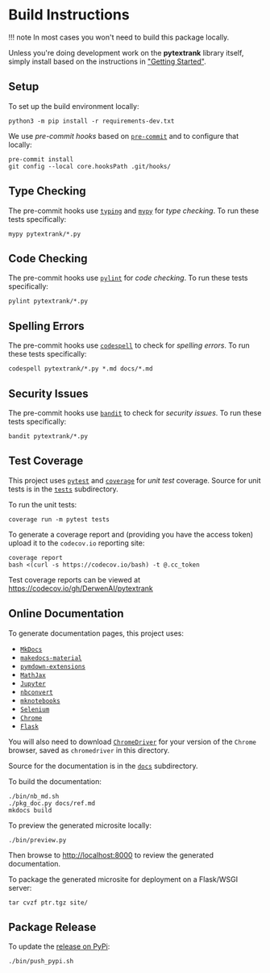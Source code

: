 # Build Instructions

!!! note
    In most cases you won't need to build this package locally.

Unless you're doing development work on the **pytextrank** library itself,
simply install based on the instructions in
["Getting Started"](https://derwen.ai/docs/ptr/start/).


## Setup

To set up the build environment locally:
```
python3 -m pip install -r requirements-dev.txt
```

We use *pre-commit hooks* based on [`pre-commit`](https://pre-commit.com/)
and to configure that locally:
```
pre-commit install
git config --local core.hooksPath .git/hooks/
```


## Type Checking

The pre-commit hooks use
[`typing`](https://docs.python.org/3/library/typing.html)
and
[`mypy`](https://mypy.readthedocs.io/)
for *type checking*.
To run these tests specifically:
```
mypy pytextrank/*.py
```


## Code Checking

The pre-commit hooks use
[`pylint`](https://www.pylint.org/)
for *code checking*.
To run these tests specifically:
```
pylint pytextrank/*.py
```


## Spelling Errors

The pre-commit hooks use
[`codespell`](https://github.com/codespell-project/codespell)
to check for *spelling errors*.
To run these tests specifically:
```
codespell pytextrank/*.py *.md docs/*.md
```


## Security Issues

The pre-commit hooks use
[`bandit`](https://bandit.readthedocs.io/)
to check for *security issues*.
To run these tests specifically:
```
bandit pytextrank/*.py
```


## Test Coverage

This project uses
[`pytest`](https://docs.pytest.org/)
and
[`coverage`](https://coverage.readthedocs.io/)
for *unit test* coverage. 
Source for unit tests is in the 
[`tests`](https://github.com/DerwenAI/pytextrank/tree/main/tests)
subdirectory.

To run the unit tests:
```
coverage run -m pytest tests
```

To generate a coverage report and (providing you have the access
token) upload it to the `codecov.io` reporting site:
```
coverage report
bash <(curl -s https://codecov.io/bash) -t @.cc_token
```

Test coverage reports can be viewed at
<https://codecov.io/gh/DerwenAI/pytextrank>


## Online Documentation

To generate documentation pages, this project uses:

  * [`MkDocs`](https://www.mkdocs.org/)
  * [`makedocs-material`](https://squidfunk.github.io/mkdocs-material/)
  * [`pymdown-extensions`](https://facelessuser.github.io/pymdown-extensions/)
  * [`MathJax`](https://www.mathjax.org/)
  * [`Jupyter`](https://jupyter.org/install)
  * [`nbconvert`](https://nbconvert.readthedocs.io/)
  * [`mknotebooks`](https://github.com/greenape/mknotebooks)
  * [`Selenium`](https://selenium-python.readthedocs.io/)
  * [`Chrome`](https://www.google.com/chrome/)
  * [`Flask`](https://flask.palletsprojects.com/)

You will also need to download
[`ChromeDriver`](https://chromedriver.chromium.org/downloads) 
for your version of the `Chrome` browser, saved as `chromedriver` in
this directory.

Source for the documentation is in the 
[`docs`](https://github.com/DerwenAI/pytextrank/tree/main/docs)
subdirectory.

To build the documentation:
```
./bin/nb_md.sh
./pkg_doc.py docs/ref.md
mkdocs build
```

To preview the generated microsite locally:
```
./bin/preview.py
```

Then browse to <http://localhost:8000> to review the generated
documentation.

To package the generated microsite for deployment on a
Flask/WSGI server:
```
tar cvzf ptr.tgz site/
```


## Package Release

To update the [release on PyPi](https://pypi.org/project/pytextrank/):
```
./bin/push_pypi.sh
```
